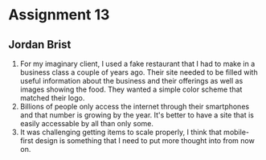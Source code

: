 # Assignment 13
## Jordan Brist

1. For my imaginary client, I used a fake restaurant that I had to make in a business class a couple of years ago. Their site needed to be filled with useful information about the business and their offerings as well as images showing the food. They wanted a simple color scheme that matched their logo.
2. Billions of people only access the internet through their smartphones and that number is growing by the year. It's better to have a site that is easily accessable by all than only some.
3. It was challenging getting items to scale properly, I think that mobile-first design is something that I need to put more thought into from now on.